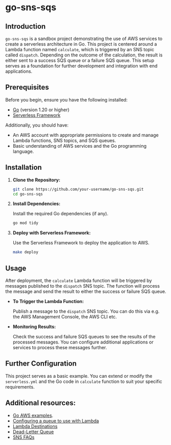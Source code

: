 # go-sns-sqs

## Introduction

`go-sns-sqs` is a sandbox project demonstrating the use of AWS services to create a
serverless architecture in Go. This project is centered around a Lambda function named
`calculate`, which is triggered by an SNS topic called `dispatch`. Depending on the
outcome of the calculation, the result is either sent to a success SQS queue or a
failure SQS queue. This setup serves as a foundation for further development and
integration with end applications.

## Prerequisites

Before you begin, ensure you have the following installed:
- [Go](https://golang.org/dl/) (version 1.20 or higher)
- [Serverless Framework](https://www.serverless.com/)

Additionally, you should have:
- An AWS account with appropriate permissions to create and manage Lambda functions,
SNS topics, and SQS queues.
- Basic understanding of AWS services and the Go programming language.

## Installation

1. **Clone the Repository:**

   ```bash
   git clone https://github.com/your-username/go-sns-sqs.git
   cd go-sns-sqs
   ```

2. **Install Dependencies:**

   Install the required Go dependencies (if any).

   ```bash
   go mod tidy
   ```

3. **Deploy with Serverless Framework:**

   Use the Serverless Framework to deploy the application to AWS.

   ```bash
   make deploy
   ```

## Usage

After deployment, the `calculate` Lambda function will be triggered by messages published
to the `dispatch` SNS topic. The function will process the message and send the result
to either the success or failure SQS queue.

- **To Trigger the Lambda Function:**

  Publish a message to the `dispatch` SNS topic. You can do this via e.g. the AWS
  Management Console, the AWS CLI etc.

- **Monitoring Results:**

  Check the success and failure SQS queues to see the results of the processed messages.
  You can configure additional applications or services to process these messages further.

## Further Configuration

This project serves as a basic example. You can extend or modify the `serverless.yml`
and the Go code in `calculate` function to suit your specific requirements.


## Additional resources:

- [Go AWS examples](https://github.com/awsdocs/aws-doc-sdk-examples/tree/main/gov2/).
- [Configuring a queue to use with Lambda](https://docs.aws.amazon.com/lambda/latest/dg/with-sqs.html#events-sqs-queueconfig)
- [Lambda Destinations](https://docs.aws.amazon.com/lambda/latest/dg/invocation-async.html?icmpid=docs_lambda_help#invocation-async-destinations)
- [Dead-Letter Queue](https://docs.aws.amazon.com/lambda/latest/dg/invocation-async.html?icmpid=docs_lambda_help#invocation-dlq)
- [SNS FAQs](https://aws.amazon.com/sns/faqs/)
